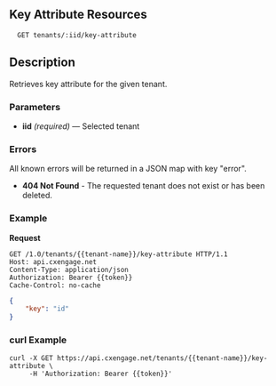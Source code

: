 ## Key Attribute Resources

```
  GET tenants/:iid/key-attribute
```

## Description

Retrieves key attribute for the given tenant.


### Parameters

- **iid** _(required)_ — Selected tenant

### Errors

All known errors will be returned in a JSON map with key "error".

- **404 Not Found** - The requested tenant does not exist or has been deleted.

### Example

**Request**

```
GET /1.0/tenants/{{tenant-name}}/key-attribute HTTP/1.1
Host: api.cxengage.net
Content-Type: application/json
Authorization: Bearer {{token}}
Cache-Control: no-cache
```

```json
{
    "key": "id"
}
```
 
### curl Example

```
curl -X GET https://api.cxengage.net/tenants/{{tenant-name}}/key-attribute \
     -H 'Authorization: Bearer {{token}}'

```
